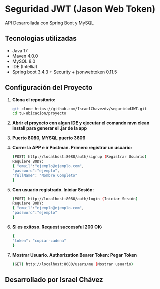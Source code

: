 # Seguridad JWT (Jason Web Token)

API Desarrollada con Spring Boot y MySQL

## Tecnologias utilizadas

- Java 17
- Maven 4.0.0
- MySQL 8.0
- IDE (IntelliJ)
- Spring boot 3.4.3 + Security + jsonwebtoken 0.11.5

## Configuración del Proyecto

1. **Clona el repositorio:**

   ```bash
   git clone https://github.com/IsraelChavezdv/seguridadJWT.git
   cd tu-ubicacion/proyecto

2. **Abrir el proyecto con algun IDE y ejecutar el comando mvn clean install para generar el .jar
     de la app**

3. **Puerto 8080, MYSQL puerto 3606**

4. **Correr la APP e ir Postman. Primero registrar un usuario:**
    ```bash
   (POST) http://localhost:8080/auth/signup (Registrar Usuario)
   Requiere BODY: 
   { "email":"ejemplo@ejemplo.com",
    "password":"ejemplo",
    "fullName": "Nombre Completo"
    }

5. **Con usuario registrado. Iniciar Sesión:**
    ```bash
   (POST) http://localhost:8080/auth/login (Iniciar Sesión)
   Requiere BODY: 
   { "email":"ejemplo@ejemplo.com",
    "password":"ejemplo"
    }
6. **Si es exitoso. Request successful 200 OK:**
    ```bash
    {
    "token": "copiar-cadena"
    }

 8. **Mostrar Usuario. Authorization Bearer Token: Pegar Token**
    ```bash
    (GET) http://localhost:8080/users/me (Mostrar usuario)


## Desarrollado por Israel Chávez
